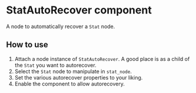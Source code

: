 # StatAutoRecover component

A node to automatically recover a `Stat` node.

## How to use

1. Attach a node instance of `StatAutoRecover`.  A good place is as a child of the `Stat` you want to autorecover.
2. Select the `Stat` node to manipulate in `stat_node`.
3. Set the various autorecover properties to your liking.
4. Enable the component to allow autorecovery.
